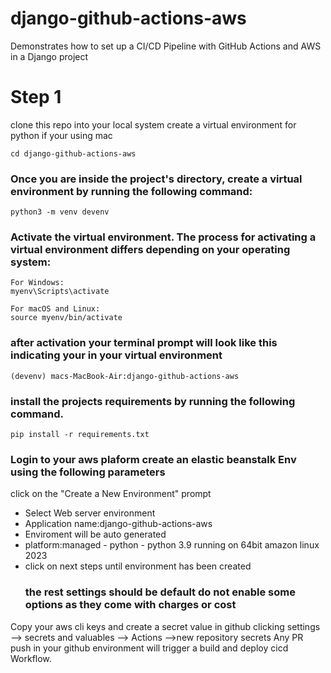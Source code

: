 # django-github-actions-aws
Demonstrates how to set up a CI/CD Pipeline with GitHub Actions and AWS in a Django project

# Step 1
clone this repo into your local system 
create a virtual environment for python if your using mac

```
cd django-github-actions-aws
```
### Once you are inside the project's directory, create a virtual environment by running the following command:

```
python3 -m venv devenv
```
### Activate the virtual environment. The process for activating a virtual environment differs depending on your operating system:
```
For Windows:
myenv\Scripts\activate
```
```
For macOS and Linux:
source myenv/bin/activate
```
### after activation your terminal prompt will look like this indicating your in your virtual environment
```
(devenv) macs-MacBook-Air:django-github-actions-aws
```
### install the projects requirements by running the following command.
```
pip install -r requirements.txt
```
### Login to your aws plaform create an elastic beanstalk Env using the following parameters
click on the "Create a New Environment" prompt
- Select Web server environment 
- Application name:django-github-actions-aws
- Enviroment will be auto generated
- platform:managed
          - python
          - python 3.9 running on 64bit amazon linux 2023
- click on next steps until environment has been created 
  ### the rest settings should be default do not enable some options as they come with charges or cost
Copy your aws cli keys and create a secret value in github clicking settings --> secrets and valuables --> Actions -->new repository secrets
Any PR push in your github environment will trigger a build and deploy cicd Workflow.

